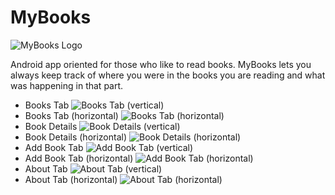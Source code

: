 # MyBooks

![MyBooks Logo](https://raw.githubusercontent.com/carlostojal/MyBooks/master/app/src/main/res/mipmap-hdpi/mybooks_logo.png)

Android app oriented for those who like to read books.
MyBooks lets you always keep track of where you were in the books you are reading and what was happening in that part.

* Books Tab
![Books Tab (vertical)](https://raw.githubusercontent.com/carlostojal/MyBooks/master/screenshots/Screenshot_2019-06-28-13-44-27-300_com.carlostojal.mybooks.png)
* Books Tab (horizontal)
![Books Tab (horizontal)](https://raw.githubusercontent.com/carlostojal/MyBooks/master/screenshots/Screenshot_2019-06-28-13-45-45-919_com.carlostojal.mybooks.png)
* Book Details
![Book Details (vertical)](https://raw.githubusercontent.com/carlostojal/MyBooks/master/screenshots/Screenshot_2019-06-28-13-45-29-482_com.carlostojal.mybooks.png)
* Book Details (horizontal)
![Book Details (horizontal)](https://raw.githubusercontent.com/carlostojal/MyBooks/master/screenshots/Screenshot_2019-06-28-13-45-51-606_com.carlostojal.mybooks.png)
* Add Book Tab
![Add Book Tab (vertical)](https://raw.githubusercontent.com/carlostojal/MyBooks/master/screenshots/Screenshot_2019-06-28-13-44-17-534_com.carlostojal.mybooks.png)
* Add Book Tab (horizontal)
![Add Book Tab (horizontal)](https://raw.githubusercontent.com/carlostojal/MyBooks/master/screenshots/Screenshot_2019-06-28-13-45-58-469_com.carlostojal.mybooks.png)
* About Tab
![About Tab (vertical)](https://raw.githubusercontent.com/carlostojal/MyBooks/master/screenshots/Screenshot_2019-06-28-13-45-37-725_com.carlostojal.mybooks.png)
* About Tab (horizontal)
![About Tab (horizontal)](https://raw.githubusercontent.com/carlostojal/MyBooks/master/screenshots/Screenshot_2019-06-28-13-46-02-350_com.carlostojal.mybooks.png)